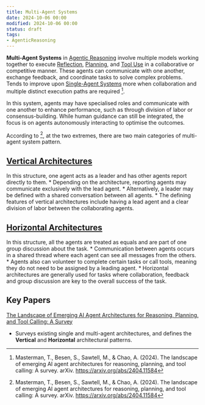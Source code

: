 ```yaml
---
title: Multi-Agent Systems
date: 2024-10-06 00:00
modified: 2024-10-06 00:00
status: draft
tags:
- AgenticReasoning
---
```


**Multi-Agent Systems** in [Agentic Reasoning](agentic-reasoning.md) involve multiple models working together to execute [Reflection](reflection.md), [Planning](planning.md), and [Tool Use](../../../permanent/tool-use.md) in a collaborative or competitive manner. These agents can communicate with one another, exchange feedback, and coordinate tasks to solve complex problems. Tends to improve upon [Single-Agent Systems](single-agent-systems.md) more when collaboration and multiple distinct execution paths are required [^1].

In this system, agents may have specialised roles and communicate with one another to enhance performance, such as through division of labor or consensus-building. While human guidance can still be integrated, the focus is on agents autonomously interacting to optimise the outcomes.

According to [^1], at the two extremes, there are two main categories of multi-agent system pattern.

## [Vertical Architectures](Vertical%20Architectures)

 In this structure, one agent acts as a leader and has other agents report directly to them.
    * Depending on the architecture, reporting agents may communicate exclusively with the lead agent.
    * Alternatively, a leader may be defined with a shared conversation between all agents.
    * The defining features of vertical architectures include having a lead agent and a clear division of labor between the collaborating agents.

## [Horizontal Architectures](Horizontal%20Architectures)

 In this structure, all the agents are treated as equals and are part of one group discussion about the task.
    * Communication between agents occurs in a shared thread where each agent can see all messages from the others.
    * Agents also can volunteer to complete certain tasks or call tools, meaning they do not need to be assigned by a leading agent.
    * Horizontal architectures are generally used for tasks where collaboration, feedback and group discussion are key to the overall success of the task.

## Key Papers

[The Landscape of Emerging AI Agent Architectures for Reasoning, Planning, and Tool Calling: A Survey](../../../permanent/the-landscape-of-emerging-ai-agent-architectures-for-reasoning-planning-and-tool-calling-a-survey.md)
* Surveys existing single and multi-agent architectures, and defines the **Vertical** and **Horizontal** architectural patterns.

[^1]: Masterman, T., Besen, S., Sawtell, M., & Chao, A. (2024). The landscape of emerging AI agent architectures for reasoning, planning, and tool calling: A survey. arXiv. https://arxiv.org/abs/2404.11584
